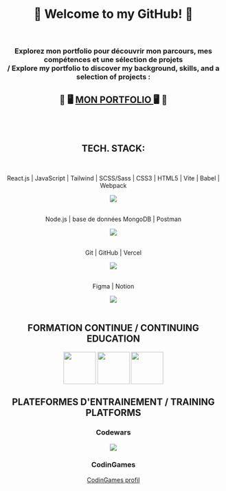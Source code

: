 <h1 align="center"> 👋 Welcome to my GitHub! 🚀   </h1>

</br>  
  <h3 align ="center">  Explorez mon portfolio pour découvrir mon parcours, mes compétences et une sélection de projets 
         </br> / Explore my portfolio to discover my background, skills, and a selection of projects : </h3>
         
<h2 align ="center"> 💼 🖥️ <a href='https://baptfr.github.io/portfolio'>  MON PORTFOLIO </a> 🖥️ 💼  </br> </br> </br>  </h2>


<h2 align="center"> TECH. STACK: </h2>
<div align="center">
  <br href="https://skillicons.dev">
    <p> React.js | JavaScript | Tailwind | SCSS/Sass | CSS3 | HTML5 | Vite | Babel | Webpack </p>
    <img src="https://skillicons.dev/icons?i=react,js,tailwind,sass,css,html,vite,babel,webpack" /> </br></br>
    <p> Node.js | base de données MongoDB | Postman</p>
    <img src="https://skillicons.dev/icons?i=npm,express,nodejs,mongodb,postman" /></br></br>
    <p> Git | GitHub | Vercel</p>
    <img src="https://skillicons.dev/icons?i=git,github,vercel" /></br></br>
    <p> Figma | Notion</p>
    <img src="https://skillicons.dev/icons?i=figma,notion" /></br></br>
  </a>
</div>  

<div align="center">
  <h2> FORMATION CONTINUE /  CONTINUING EDUCATION  </h2>
    <img src='https://upload.wikimedia.org/wikipedia/fr/0/0d/Logo_OpenClassrooms.png' style='width: 75px;' align="center" />
   <img src='https://upload.wikimedia.org/wikipedia/commons/thumb/9/97/Coursera-Logo_600x600.svg/2048px-Coursera-Logo_600x600.svg.png' style='width: 75px;' align="center" />
   <img src='https://res.cloudinary.com/superbuddy-tech/image/upload/dyma' style='width: 75px;' align="center" />
</div>

<div align="center">
  <h2> PLATEFORMES D'ENTRAINEMENT /  TRAINING PLATFORMS </h2>
    <h3> Codewars </h3>
     <img src='https://www.codewars.com/users/BaptFr/badges/large' />
    <h3> CodinGames </h3>
   <a href='https://www.codingame.com/profile/72cf6dfbf6bfebe1c8e5da60478d82596398275' > CodinGames profil </a>
</div>

